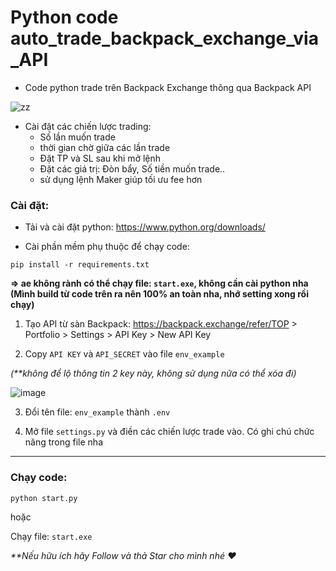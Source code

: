 # Python code auto_trade_backpack_exchange_via_API


- Code python trade trên Backpack Exchange thông qua Backpack API

![zz](https://github.com/user-attachments/assets/f56819a3-700e-46da-9ef2-952bbafdbb19)

- Cài đặt các chiến lược trading:
  + Số lần muốn trade
  + thời gian chờ giữa các lần trade
  + Đặt TP và SL sau khi mở lệnh
  + Đặt các giá trị: Đòn bẩy, Số tiền muốn trade..
  + sử dụng lệnh Maker giúp tối ưu fee hơn

 
<h3>Cài đặt:</h3>

- Tải và cài đặt python: https://www.python.org/downloads/

- Cài phần mềm phụ thuộc để chạy code:

 ```
 pip install -r requirements.txt
 ```

**=> ae không rành có thể chạy file: `start.exe`, không cần cài python nha (Mình build từ code trên ra nên 100% an toàn nha, nhớ setting xong rồi chạy)**

1. Tạo API  từ sàn Backpack: https://backpack.exchange/refer/TOP > Portfolio > Settings > API Key > New API Key
   
2. Copy `API KEY` và `API_SECRET` vào file `env_example`

_(**không để lộ thông tin 2 key này, không sử dụng nữa có thể xóa đi)_

   ![image](https://github.com/user-attachments/assets/96b6248d-e66e-4c2a-91bc-c09b3fc9d74c)
   
3. Đổi tên file: `env_example` thành `.env`
   
4. Mở file `settings.py` và điền các chiến lược trade vào. Có ghi chú chức năng trong file nha

----------------------------

 <h3>Chạy code:</h3>
 
```
python start.py
```

hoặc

Chạy file: `start.exe`

_**Nếu hữu ích hãy Follow và thả Star cho mình nhé ❤️_
